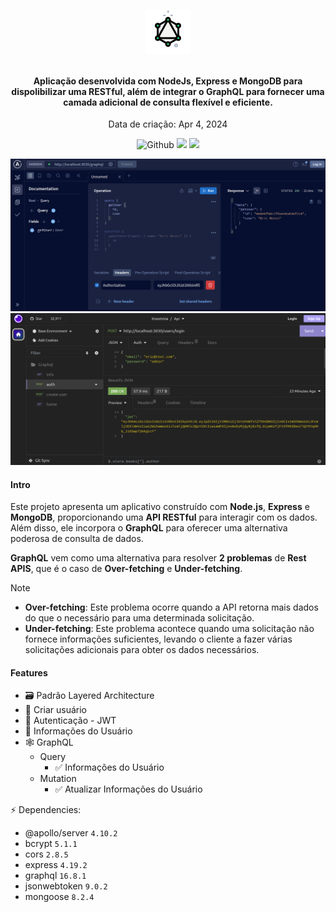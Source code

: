<h4 align="center">
  <br />
  
  <img src=".assets/icon.png">

  <br />
  <br />

  Aplicação desenvolvida com NodeJs, Express e MongoDB para dispolibilizar uma RESTful, além de integrar o GraphQL para fornecer uma camada adicional de consulta flexível e eficiente. 
</h4>

<p align="center">Data de criação: Apr 4, 2024</p>

<p align="center">
  <img src="https://img.shields.io/github/last-commit/ericneves/mySeries?display_timestamp=author&style=flat-square&logo=github&labelColor=%235961FF&color=%23333333" alt="Github">
  <img src="https://img.shields.io/github/languages/top/ericneves/mySeries?style=flat-square&logo=javascript&labelColor=%23556066&color=%2379A55B">
  <img src="https://img.shields.io/github/license/ericneves/mySeries?style=flat-square&logo=github&labelColor=%231F2937&color=%23374151">
</p>

<img src=".assets/graphql.png"><img src=".assets/rest.png">

#### Intro

Este projeto apresenta um aplicativo construído com **Node.js**, **Express** e **MongoDB**, proporcionando uma **API RESTful** para interagir com os dados. Além disso, ele incorpora o **GraphQL** para oferecer uma alternativa poderosa de consulta de dados.

**GraphQL** vem como uma alternativa para resolver **2 problemas** de **Rest APIS**, que é o caso de **Over-fetching** e **Under-fetching**.

> [!NOTE]
> - **Over-fetching**: Este problema ocorre quando a API retorna mais dados do que o necessário para uma determinada solicitação.
> - **Under-fetching**:  Este problema acontece quando uma solicitação não fornece informações suficientes, levando o cliente a fazer várias solicitações adicionais para obter os dados necessários.

#### Features

- 🗃️ Padrão Layered Architecture 
- 🐙 Criar usuário
- 🔑 Autenticação - JWT
- 👾 Informações do Usuário
- 🕸️ GraphQL
  * Query
    * ✅ Informações do Usuário
  * Mutation 
    * ✅ Atualizar Informações do Usuário

⚡ Dependencies:

+ @apollo/server `4.10.2`
+ bcrypt `5.1.1`
+ cors `2.8.5`
+ express `4.19.2`
+ graphql `16.8.1`
+ jsonwebtoken `9.0.2`
+ mongoose `8.2.4`

